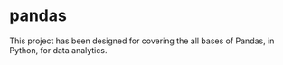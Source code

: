 # pandas
This project has been designed for covering the all bases of Pandas, in Python, for data analytics.
